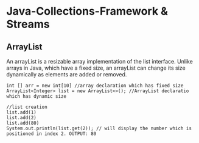 # Java-Collections-Framework & Streams

## ArrayList
An arrayList is a resizable array implementation of the list interface. Unlike arrays in Java, which have a fixed size, an arrayList can change its size dynamically as elements are added or removed. 

```
int [] arr = new int[10] //array declaration which has fixed size
ArrayList<Integer> list = new ArrayList<>(); //ArrayList declaratio which has dynamic size

//list creation
list.add(1)
list.add(2)
list.add(80)
System.out.println(list.get(2)); // will display the number which is positioned in index 2. OUTPUT: 80

```

